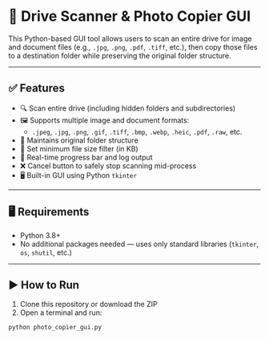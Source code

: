 # 📂 Drive Scanner & Photo Copier GUI

This Python-based GUI tool allows users to scan an entire drive for image and document files (e.g., `.jpg`, `.png`, `.pdf`, `.tiff`, etc.), then copy those files to a destination folder while preserving the original folder structure.

---

## ✅ Features

- 🔍 Scan entire drive (including hidden folders and subdirectories)
- 🖼️ Supports multiple image and document formats:
  - `.jpeg`, `.jpg`, `.png`, `.gif`, `.tiff`, `.bmp`, `.webp`, `.heic`, `.pdf`, `.raw`, etc.
- 📁 Maintains original folder structure
- 🚫 Set minimum file size filter (in KB)
- 🧭 Real-time progress bar and log output
- ❌ Cancel button to safely stop scanning mid-process
- 🖥️ Built-in GUI using Python `tkinter`

---

## 🖥️ Requirements

- Python 3.8+
- No additional packages needed — uses only standard libraries (`tkinter`, `os`, `shutil`, etc.)

---

## ▶️ How to Run

1. Clone this repository or download the ZIP
2. Open a terminal and run:

```bash
python photo_copier_gui.py
